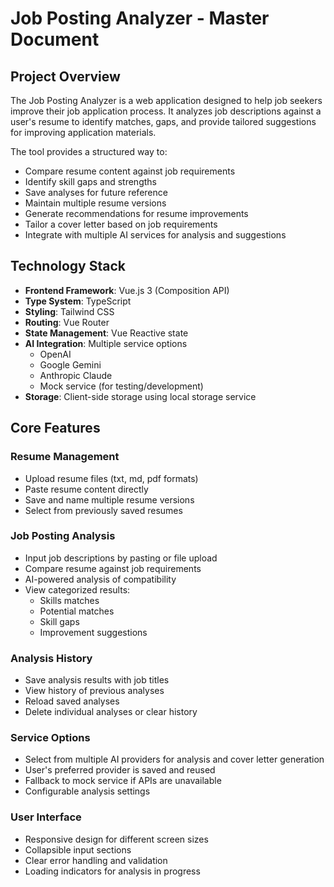 # Job Posting Analyzer - Master Document

## Project Overview

The Job Posting Analyzer is a web application designed to help job seekers improve their job application process. It analyzes job descriptions against a user's resume to identify matches, gaps, and provide tailored suggestions for improving application materials.

The tool provides a structured way to:
- Compare resume content against job requirements
- Identify skill gaps and strengths
- Save analyses for future reference
- Maintain multiple resume versions
- Generate recommendations for resume improvements
- Tailor a cover letter based on job requirements
- Integrate with multiple AI services for analysis and suggestions

## Technology Stack

- **Frontend Framework**: Vue.js 3 (Composition API)
- **Type System**: TypeScript
- **Styling**: Tailwind CSS
- **Routing**: Vue Router
- **State Management**: Vue Reactive state
- **AI Integration**: Multiple service options
  - OpenAI
  - Google Gemini
  - Anthropic Claude
  - Mock service (for testing/development)
- **Storage**: Client-side storage using local storage service

## Core Features

### Resume Management
- Upload resume files (txt, md, pdf formats)
- Paste resume content directly
- Save and name multiple resume versions
- Select from previously saved resumes

### Job Posting Analysis
- Input job descriptions by pasting or file upload
- Compare resume against job requirements
- AI-powered analysis of compatibility
- View categorized results:
  - Skills matches
  - Potential matches
  - Skill gaps
  - Improvement suggestions

### Analysis History
- Save analysis results with job titles
- View history of previous analyses
- Reload saved analyses
- Delete individual analyses or clear history

### Service Options
- Select from multiple AI providers for analysis and cover letter generation
- User's preferred provider is saved and reused
- Fallback to mock service if APIs are unavailable
- Configurable analysis settings

### User Interface
- Responsive design for different screen sizes
- Collapsible input sections
- Clear error handling and validation
- Loading indicators for analysis in progress
